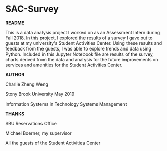 # SAC-Survey

**README**

This is a data analysis project I worked on as an Assessment Intern during Fall 2018. In this project, I explored the results of a survey I gave out to guests at my university's Student Activities Center. Using these results and feedback from the guests, I was able to explore trends and data using Python. Included in this Jupyter Notebook file are results of the survey, charts derived from the data and analysis for the future improvements on services and amenities for the Student Activities Center. 

**AUTHOR**

Charlie Zheng Weng

Stony Brook University May 2019

Information Systems in Technology Systems Management

**THANKS**

SBU Reservations Office

Michael Boerner, my supervisor

All the guests of the Student Activities Center

